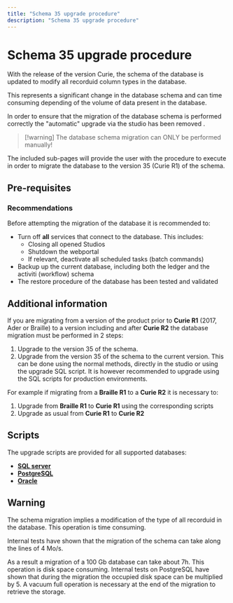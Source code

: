 ```yaml
---
title: "Schema 35 upgrade procedure"
description: "Schema 35 upgrade procedure"
---
```


# Schema 35 upgrade procedure

With the release of the version Curie, the schema of the database is updated to modify all recorduid column types in the database.

This represents a significant change in the database schema and can time consuming depending of the volume of data present in the database.

In order to ensure that the migration of the database schema is performed correctly the "automatic" upgrade via the studio has been removed .

> [!warning] The database schema migration can ONLY be performed manually!

The included sub-pages will provide the user with the procedure to execute in order to migrate the database to the version 35 (Curie R1) of the schema.

## Pre-requisites

### Recommendations

Before attempting the migration of the database it is recommended to:

- Turn off **all** services that connect to the database. This includes:
  - Closing all opened Studios
  - Shutdown the webportal
  - If relevant, deactivate all scheduled tasks (batch commands)
- Backup up the current database, including both the ledger and the activiti (workflow) schema
- The restore procedure of the database has been tested and validated

## Additional information

If you are migrating from a version of the product prior to **Curie R1** (2017, Ader or Braille) to a version including and after **Curie R2** the database migration must be performed in 2 steps:

1. Upgrade to the version 35 of the schema.
2. Upgrade from the version 35 of the schema to the current version. This can be done using the normal methods, directly in the studio or using the upgrade SQL script. It is however recommended to upgrade using the SQL scripts for production environments.

For example if migrating from a **Braille R1** to a **Curie R2** it is necessary to:

1. Upgrade from **Braille R1** to **Curie R1** using the corresponding scripts
2. Upgrade as usual from **Curie R1** to **Curie R2**

## Scripts

The upgrade scripts are provided for all supported databases:

- [**SQL server**](./01-sqlserver/index.md)
- [**PostgreSQL**](./02-postgresql.md)
- [**Oracle**](./03-oracle.md)

## Warning

The schema migration implies a modification of the type of all recorduid in the database. This operation is time consuming.

Internal tests have shown that the migration of the schema can take along the lines of 4 Mo/s.

As a result a migration of a 100 Gb database can take about 7h. This operation is disk space consuming. Internal tests on PostgreSQL have shown that during the migration the occupied disk space can be multiplied by 5. A vacuum full operation is necessary at the end of the migration to retrieve the storage.
